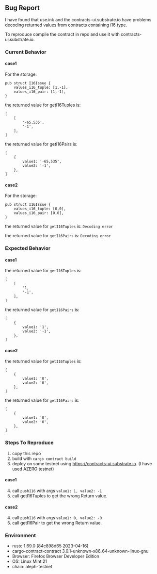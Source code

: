## Bug Report

I have found that use.ink and the contracts-ui.substrate.io have problems decoding returned values from contracts containing i16 type.

To reproduce compile the contract in repo and use it with contracts-ui.substrate.io.

### Current Behavior

#### case1

For the storage:

```
pub struct I16Issue {
    values_i16_tuple: [1,-1],
    values_i16_pair: [1,-1],
}
```

the returned value for getI16Tuples is:

```
[
    [
        '-65,535',
        '-1',
    ],
]
```

the returned value for getI16Pairs is:

```
[
    {
        value1: '-65,535',
        value2: '-1',
    },
]
```

#### case2

For the storage:

```
pub struct I16Issue {
    values_i16_tuple: [0,0],
    values_i16_pair: [0,0],
}
```

the returned value for `getI16Tuples` is:
`Decoding error`

the returned value for `getI16Pairs` is:
`Decoding error`

### Expected Behavior

#### case1

the returned value for `getI16Tuples` is:

```
[
    [
        '1,
        '-1',
    ],
]
```

the returned value for `getI16Pairs` is:

```
[
    {
        value1: '1',
        value2: '-1',
    },
]
```

#### case2

the returned value for `getI16Tuples` is:

```
[
    {
        value1: '0',
        value2: '0',
    },
]
```

the returned value for `getI16Pairs` is:

```
[
    {
        value1: '0',
        value2: '0',
    },
]
```

### Steps To Reproduce

1. copy this repo
2. build with `cargo contract build`
3. deploy on some testnet using https://contracts-ui.substrate.io. (I have used AZERO testnet)

#### case1

4. call `pushI16` with args `value1: 1, value2: -1`
5. call getI16Tuples to get the wrong Return value.

#### case2

4. call `pushI16` with args `value1: 0, value2: -0`
5. call getI16Pair to get the wrong Return value.

### Environment

- rustc 1.69.0 (84c898d65 2023-04-16)
- cargo-contract-contract 3.0.1-unknown-x86_64-unknown-linux-gnu
- Browser: Firefox Browser Developer Edition
- OS: Linux Mint 21
- chain: aleph-testnet
